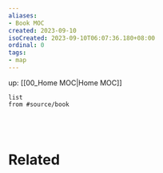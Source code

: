```yaml
---
aliases:
- Book MOC
created: 2023-09-10
isoCreated: 2023-09-10T06:07:36.180+08:00
ordinal: 0
tags:
- map
---
```

up: [[00_Home MOC|Home MOC]]


```dataview
list
from #source/book
```


<br />
<br />



# Related






